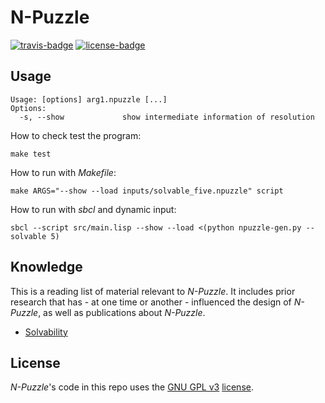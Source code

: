 # N-Puzzle

[![travis-badge][]][travis] [![license-badge][]][license]

[travis-badge]: https://travis-ci.org/lecorref/Taquin.svg?branch=master&style=flat-square
[travis]: https://travis-ci.org/lecorref/Taquin
[license-badge]: https://img.shields.io/badge/license-GPL_3-green.svg?style=flat-square

## Usage
```
Usage: [options] arg1.npuzzle [...]
Options:
  -s, --show             show intermediate information of resolution
```

How to check test the program:
```shell
make test
```

How to run with *Makefile*:
```shell
make ARGS="--show --load inputs/solvable_five.npuzzle" script
```
How to run with *sbcl* and dynamic input:
```shell
sbcl --script src/main.lisp --show --load <(python npuzzle-gen.py --solvable 5)
```

## Knowledge
This is a reading list of material relevant to *N-Puzzle*. It includes prior research that has - at one time or another - influenced the design of *N-Puzzle*, as well as publications about *N-Puzzle*.
* [Solvability](http://www.cs.bham.ac.uk/~mdr/teaching/modules04/java2/TilesSolvability.html)

## License
*N-Puzzle*'s code in this repo uses the [GNU GPL v3](http://www.gnu.org/licenses/gpl-3.0.html) [license][license].

[license]: LICENSE
